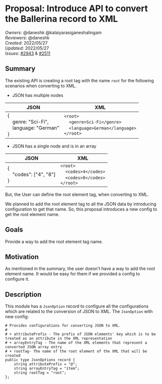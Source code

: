 # Proposal: Introduce API to convert the Ballerina record to XML

_Owners_: @daneshk @kalaiyarasiganeshalingam  
_Reviewers_: @daneshk  
_Created_: 2022/05/27   
_Updated_: 2022/05/27  
_Issues_: [#2943](https://github.com/ballerina-platform/ballerina-standard-library/issues/2943) & [#2511](https://github.com/ballerina-platform/ballerina-standard-library/issues/2511)

## Summary
The existing API is creating a root tag with the name `root` for the following scenarios when converting to XML.

- JSON has multiple nodes

|JSON|XML|
|---|---|
|{<br>&emsp;genre: "Sci-Fi",<br>&emsp;language: "German"<br>}  | `<root>`<br>&emsp;`<genre>Sci-Fi</genre>`<br>&emsp;`<language>German</language>`<br>`</root>` |

- JSON has a single node and is in an array

|JSON|XML|
|---|---|
|{<br>&emsp;"codes": ["4", "8"]<br>} | `<root>`<br>&emsp;`<codes>4</codes>`<br>&emsp;`<codes>8</codes>`<br>`</root>` |

But, the User can define the root element tag, when converting to XML.

We planned to add the root element tag to all the JSON data by introducing configuration to get that name. So, this proposal introduces a new config to get the root element name.

## Goals
Provide a way to add the root element tag name.

## Motivation
As mentioned in the summary, the user doesn't have a way to add the root element name. It would be easy for them if we provided a config to configure it.

## Description
This module has a `JsonOption` record to configure all the configurations which are related to the conversion of JSON to XML.  The `JsonOption` with new config:
```ballerina
# Provides configurations for converting JSON to XML.
#
# + attributePrefix - The prefix of JSON elements' key which is to be treated as an attribute in the XML representation
# + arrayEntryTag - The name of the XML elements that represent a converted JSON array entry
# + rootTag- The name of the root element of the XML that will be created
public type JsonOptions record {
    string attributePrefix = "@";
    string arrayEntryTag = "item";
    string rootTag = "root";
};
```

